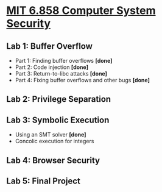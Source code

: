 # [MIT 6.858 Computer System Security](https://css.csail.mit.edu/6.858/2022/)
## Lab 1: Buffer Overflow
- Part 1: Finding buffer overflows **[done]**
- Part 2: Code injection **[done]**
- Part 3: Return-to-libc attacks **[done]**
- Part 4: Fixing buffer overflows and other bugs **[done]**
## Lab 2: Privilege Separation
## Lab 3: Symbolic Execution
- Using an SMT solver **[done]**
- Concolic execution for integers
## Lab 4: Browser Security
## Lab 5: Final Project